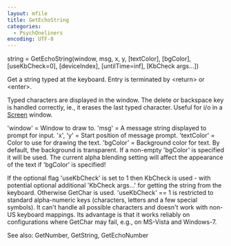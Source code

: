 ```yaml
---
layout: mfile
title: GetEchoString
categories:
  - PsychOneliners
encoding: UTF-8
---
```


string = GetEchoString(window, msg, x, y, [textColor], [bgColor], [useKbCheck=0], [deviceIndex], [untilTime=inf], [KbCheck args...])

Get a string typed at the keyboard. Entry is terminated by \<return\> or
\<enter\>.

Typed characters are displayed in the window. The delete or backspace key
is handled correctly, ie., it erases the last typed character. Useful for
i/o in a [Screen](/docs/Screen) window.

'window' = Window to draw to. 'msg' = A message string displayed to
prompt for input. 'x', 'y' = Start position of message prompt.
'textColor' = Color to use for drawing the text. 'bgColor' = Background
color for text. By default, the background is transparent. If a non-empty
'bgColor' is specified it will be used. The current alpha blending
setting will affect the appearance of the text if 'bgColor' is specified!

If the optional flag 'useKbCheck' is set to 1 then KbCheck is used - with
potential optional additional 'KbCheck args...' for getting the string
from the keyboard. Otherwise GetChar is used. 'useKbCheck' == 1 is
restricted to standard alpha-numeric keys (characters, letters and a few
special symbols). It can't handle all possible characters and doesn't
work with non-US keyboard mappings. Its advantage is that it works
reliably on configurations where GetChar may fail, e.g., on MS-Vista and
Windows-7.

See also: GetNumber, GetString, GetEchoNumber
